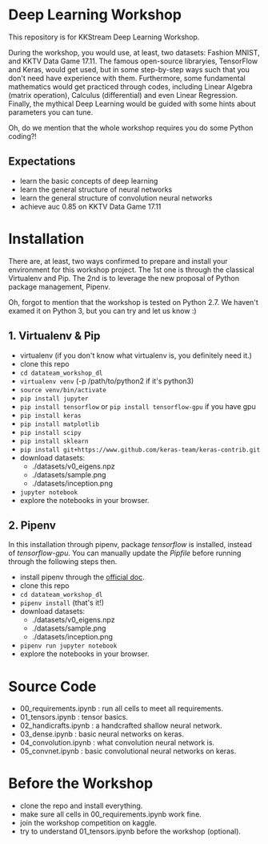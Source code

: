 # Deep Learning Workshop

This repository is for KKStream Deep Learning Workshop.

During the workshop, you would use, at least, two datasets:
Fashion MNIST, and KKTV Data Game 17.11.
The famous open-source libraryies, TensorFlow and Keras, would get used,
but in some step-by-step ways such that you don't need have experience with them.
Furthermore, some fundamental mathematics would get practiced through codes,
including Linear Algebra (matrix operation), Calculus (differential) and even Linear Regression.
Finally, the mythical Deep Learning would be guided with some hints about parameters you can tune.

Oh, do we mention that the whole workshop requires you do some Python coding?!

## Expectations

- learn the basic concepts of deep learning
- learn the general structure of neural networks
- learn the general structure of convolution neural networks
- achieve auc 0.85 on KKTV Data Game 17.11


# Installation

There are, at least, two ways confirmed to prepare and install your environment
for this workshop project. The 1st one is through the classical Virtualenv and Pip.
The 2nd is to leverage the new proposal of Python package management, Pipenv.

Oh, forgot to mention that the workshop is tested on Python 2.7.
We haven't examed it on Python 3, but you can try and let us know :)

## 1. Virtualenv & Pip

* virtualenv (if you don't know what virtualenv is, you definitely need it.)
* clone this repo
* `cd datateam_workshop_dl`
* `virtualenv venv` (-p /path/to/python2 if it's python3)
* `source venv/bin/activate`
* `pip install jupyter`
* `pip install tensorflow` or `pip install tensorflow-gpu` if you have gpu
* `pip install keras`
* `pip install matplotlib`
* `pip install scipy`
* `pip install sklearn`
* `pip install git+https://www.github.com/keras-team/keras-contrib.git`
* download datasets:
  - ./datasets/v0_eigens.npz
  - ./datasets/sample.png
  - ./datasets/inception.png
* `jupyter notebook`
* explore the notebooks in your browser.

## 2. Pipenv

In this installation through pipenv, package *tensorflow* is installed,
instead of *tensorflow-gpu*. You can manually update the *Pipfile* before
running through the following steps then.

* install pipenv through the [official doc](https://docs.pipenv.org/install/).
* clone this repo
* `cd datateam_workshop_dl`
* `pipenv install` (that's it!)
* download datasets:
  - ./datasets/v0_eigens.npz
  - ./datasets/sample.png
  - ./datasets/inception.png
* `pipenv run jupyter notebook`
* explore the notebooks in your browser.


# Source Code

- 00_requirements.ipynb : run all cells to meet all requirements.
- 01_tensors.ipynb : tensor basics.
- 02_handicrafts.ipynb : a handcrafted shallow neural network.
- 03_dense.ipynb : basic neural networks on keras.
- 04_convolution.ipynb : what convolution neural network is.
- 05_convnet.ipynb : basic convolutional neural networks on keras.


# Before the Workshop

- clone the repo and install everything.
- make sure all cells in 00_requirements.ipynb work fine.
- join the workshop competition on kaggle.
- try to understand 01_tensors.ipynb before the workshop (optional).
